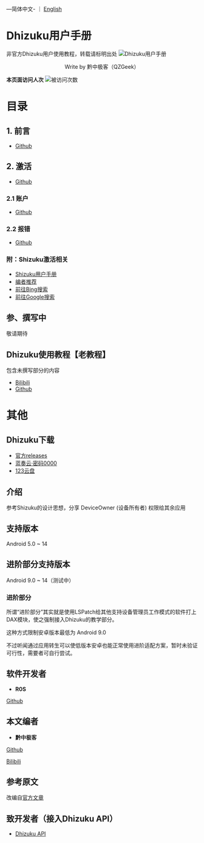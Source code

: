  —简体中文- ｜ [English](README_en.md)

# Dhizuku用户手册

非官方Dhizuku用户使用教程，转载请标明出处
![Dhizuku用户手册](https://i0.hdslb.com/bfs/new_dyn/ca9223048563662e3190cb1bdad1e983620655009.jpg@1053w_1053h_1c.webp)

<p align="center">
Write by 黔中极客（QZGeek）
</p>

**本页面访问人次**
![被访问次数](https://komarev.com/ghpvc/?username=qzgeek)

# 目录

## 1. 前言

- [Github](https://github.com/qzgeek/Dhizuku/blob/main/1.前言.md)

## 2. 激活

- [Github](https://github.com/qzgeek/Dhizuku/blob/main/2.0.激活.md)

### 2.1 账户

- [Github](https://github.com/qzgeek/Dhizuku/blob/main/2.1.账户.md)

### 2.2 报错

- [Github](https://github.com/qzgeek/Dhizuku/blob/main/2.2.报错自纠.md)

### 附：Shizuku激活相关

- [Shizuku用户手册](https://shizuku.rikka.app/zh-hans/guide/setup/)
- [编者推荐](https://b23.tv/aUEo3cP)
- [前往Bing搜索](https://www.bing.com/search?q=%E6%80%8E%E6%A0%B7%E6%BF%80%E6%B4%BBShizuku)
- [前往Google搜索](https://www.google.com/search?q=%E5%A6%82%E4%BD%95%E6%BF%80%E6%B4%BBShizuku)

## 参、撰写中

敬请期待

## Dhizuku使用教程【老教程】

包含未撰写部分的内容

- [Bilibili](https://b23.tv/c5GuPPR)
- [Github](https://github.com/qzgeek/Dhizuku/blob/main/Error.md)

# 其他

## Dhizuku下载

- [官方releases](https://github.com/iamr0s/Dhizuku/releases)
- [蓝奏云·密码0000](https://xcgeek.lanzoum.com/tp/iYVEK201jdab)
- [123云盘](https://www.123pan.com/s/Lb70Vv-UtvAA.html)

## 介绍

参考Shizuku的设计思想，分享 DeviceOwner (设备所有者) 权限给其余应用

## 支持版本

Android 5.0 ~ 14

## 进阶部分支持版本

Android 9.0 ~ 14（测试中）

### 进阶部分

所谓“进阶部分”其实就是使用LSPatch给其他支持设备管理员工作模式的软件打上DAX模块，使之强制接入Dhizuku的教学部分。

这种方式限制安卓版本最低为 Android 9.0  

不过听闻通过应用转生可以使低版本安卓也能正常使用进阶适配方案，暂时未验证可行性，需要者可自行尝试。

## 软件开发者

- **R0S**

[Github](https://github.com/iamr0s)

## 本文编者

- **黔中极客**

[Github](https://github.com/qzgeek)

[Bilibili](https://space.bilibili.com/620655009)

## 参考原文

改编自[官方文章](https://github.com/iamr0s/Dhizuku)

## 致开发者（接入Dhizuku API）

- [Dhizuku API](https://github.com/iamr0s/Dhizuku-API.git)

